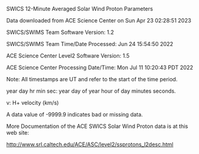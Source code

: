 SWICS 12-Minute Averaged Solar Wind Proton Parameters

Data downloaded from ACE Science Center on Sun Apr 23 02:28:51 2023

SWICS/SWIMS Team Software Version: 1.2

SWICS/SWIMS Team Time/Date Processed: Jun 24  15:54:50 2022

ACE Science Center Level2 Software Version: 1.5

ACE Science Center Processing Date/Time: Mon Jul 11 10:20:43 PDT 2022

Note: All timestamps are UT  and refer to the start of the time period.

year day hr min sec: year  day of year  hour of day  minutes  seconds.

v: H+ velocity (km/s)

A data value of -9999.9 indicates bad or missing data.

More Documentation of the ACE SWICS Solar Wind Proton data is at this web site:

http://www.srl.caltech.edu/ACE/ASC/level2/ssprotons_l2desc.html
